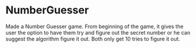# NumberGuesser
Made a Number Guesser game. From beginning of the game, it gives the user the option to have them try and figure out the secret number or he can suggest the algorithm figure it out. Both only get 10 tries to figure it out.
